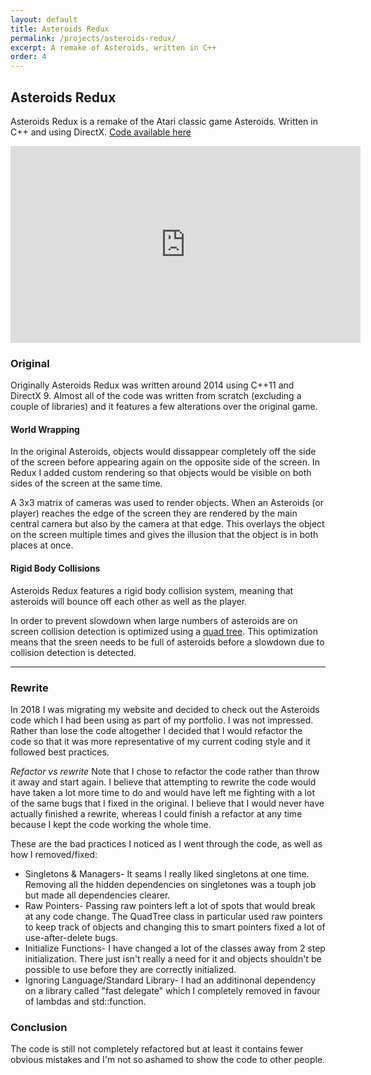 ```yaml
---
layout: default
title: Asteroids Redux
permalink: /projects/asteroids-redux/
excerpt: A remake of Asteroids, written in C++
order: 4
---
```


## Asteroids Redux

Asteroids Redux is a remake of the Atari classic game Asteroids. Written in C++ and using DirectX. <a href="https://github.com/gdunton/asteroids-redux">Code available here</a>

<iframe width="560" height="315" src="https://www.youtube.com/embed/qw1Vv8KV5q8" frameborder="0" allow="autoplay; encrypted-media" allowfullscreen></iframe>

### Original

Originally Asteroids Redux was written around 2014 using C++11 and DirectX 9. Almost all of the code was written from scratch (excluding a couple of libraries) and it features a few alterations over the original game.

#### World Wrapping

In the original Asteroids, objects would dissappear completely off the side of the screen before appearing again on the opposite side of the screen. In Redux I added custom rendering so that objects would be visible on both sides of the screen at the same time.

A 3x3 matrix of cameras was used to render objects. When an Asteroids (or player) reaches the edge of the screen they are rendered by the main central camera but also by the camera at that edge. This overlays the object on the screen multiple times and gives the illusion that the object is in both places at once.

#### Rigid Body Collisions

Asteroids Redux features a rigid body collision system, meaning that asteroids will bounce off each other as well as the player.

In order to prevent slowdown when large numbers of asteroids are on screen collision detection is optimized using a <a href="https://en.wikipedia.org/wiki/Quadtree">quad tree</a>. This optimization means that the sreen needs to be full of asteroids before a slowdown due to collision detection is detected.

<hr/>

### Rewrite

In 2018 I was migrating my website and decided to check out the Asteroids code which I had been using as part of my portfolio. I was not impressed. Rather than lose the code altogether I decided that I would refactor the code so that it was more representative of my current coding style and it followed best practices.

_Refactor vs rewrite_
Note that I chose to refactor the code rather than throw it away and start again. I believe that attempting to rewrite the code would have taken a lot more time to do and would have left me fighting with a lot of the same bugs that I fixed in the original. I believe that I would never have actually finished a rewrite, whereas I could finish a refactor at any time because I kept the code working the whole time.

These are the bad practices I noticed as I went through the code, as well as how I removed/fixed:

- Singletons & Managers- It seams I really liked singletons at one time. Removing all the hidden dependencies on singletones was a touph job but made all dependencies clearer.
- Raw Pointers- Passing raw pointers left a lot of spots that would break at any code change. The QuadTree class in particular used raw pointers to keep track of objects and changing this to smart pointers fixed a lot of use-after-delete bugs.
- Initialize Functions- I have changed a lot of the classes away from 2 step initialization. There just isn't really a need for it and objects shouldn't be possible to use before they are correctly initialized.
- Ignoring Language/Standard Library- I had an additinonal dependency on a library called "fast delegate" which I completely removed in favour of lambdas and std::function.

### Conclusion

The code is still not completely refactored but at least it contains fewer obvious mistakes and I'm not so ashamed to show the code to other people.
